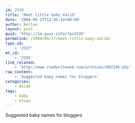 ```yaml
---
id: 2539
title: 'Meet little baby Valid'
date: '2004-09-17T12:45:14+00:00'
author: Kellan
layout: post
guid: 'http://lm.quxx.info/?p=2539'
permalink: /2004/09/17/meet-little-baby-valid/
typo_id:
    - '2537'
mt_id:
    - '2395'
link_related:
    - 'http://www.readwriteweb.com/archives/002246.php'
raw_content:
    - 'Suggested baby names for bloggers'
categories:
    - Aside
tags:
    - baby
    - blogs
---
```


Suggested baby names for bloggers